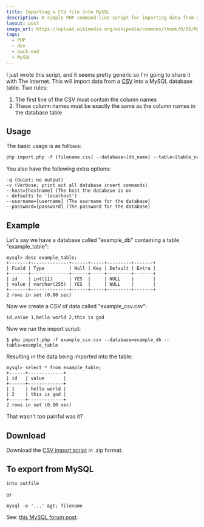 ```yaml
---
title: Importing a CSV file into MySQL
description: A simple PHP command-line script for importing data from a CSV file into a MySQL database.
layout: post
image_url: https://upload.wikimedia.org/wikipedia/commons/thumb/0/06/Mysql-dolphin-square.svg/300px-Mysql-dolphin-square.svg.png
tags:
  - PHP
  - dev
  - back-end
  - MySQL
---
```


I just wrote this script, and it seems pretty generic so I'm going to share it with The Internet. This will import data from a [CSV](http://en.wikipedia.org/wiki/Comma-separated_values) into a MySQL database table. Two rules:

 1. The first line of the CSV must contain the column names
 2. These column names must be exactly the same as the column names in the database table

## Usage

The basic usage is as follows:

``` php
php import.php -f [filename.csv] --database=[db_name] --table=[table_name]
```

You also have the following extra options:

```
-q (Quiet; no output)
-v (Verbose; print out all database insert commands)
--host=[hostname] (The host the database is on
- defaults to 'localhost')
--username=[username] (The username for the database)
--password=[password] (The password for the database)
```

## Example

Let's say we have a database called "example_db" containing a table "example_table":

```
mysql> desc example_table;
+-------+--------------+------+-----+---------+-------+
| Field | Type         | Null | Key | Default | Extra |
+-------+--------------+------+-----+---------+-------+
| id    | int(11)      | YES  |     | NULL    |       |
| value | varchar(255) | YES  |     | NULL    |       |
+-------+--------------+------+-----+---------+-------+
2 rows in set (0.00 sec)
```

Now we create a CSV of data called "example_csv.csv":

```
id,value 1,hello world 2,this is god
```

Now we run the import script:

```
$ php import.php -f example_csv.csv --database=example_db --table=example_table
```

Resulting in the data being imported into the table:

```
mysql> select * from example_table;
+------+-------------+
| id   | value       |
+------+-------------+
| 1    | hello world |
| 2    | this is god |
+------+-------------+
2 rows in set (0.00 sec)
```

That wasn't too painful was it?

## Download

Download the [CSV import script](http://static.robinwinslow.co.uk/csvimport/import.zip) in .zip format.

## To export from MySQL

```
into outfile
```

or

```
mysql -e '...' &gt; filename
```

See: [this MySQL forum post](http://forums.mysql.com/read.php?79,150417,289518#msg-289518).
